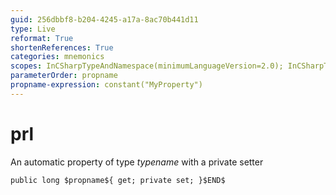 ```yaml
---
guid: 256dbbf8-b204-4245-a17a-8ac70b441d11
type: Live
reformat: True
shortenReferences: True
categories: mnemonics
scopes: InCSharpTypeAndNamespace(minimumLanguageVersion=2.0); InCSharpTypeMember(minimumLanguageVersion=2.0)
parameterOrder: propname
propname-expression: constant("MyProperty")
---
```


# prl

An automatic property of type $typename$ with a private setter

```
public long $propname${ get; private set; }$END$
```
